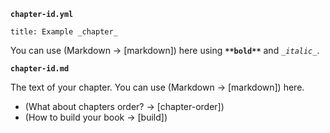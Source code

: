 **`chapter-id.yml`**
```
title: Example _chapter_
```

You can use (Markdown -> [markdown]) here using **`**bold**`** and _`_italic_`_.

**`chapter-id.md`**

The text of your chapter. You can use (Markdown -> [markdown]) here.

- (What about chapters order? -> [chapter-order])
- (How to build your book -> [build])